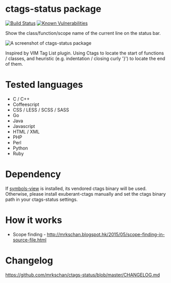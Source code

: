 # ctags-status package

[![Build Status](https://travis-ci.org/mrkschan/ctags-status.svg?branch=master)](https://travis-ci.org/mrkschan/ctags-status)
[![Known Vulnerabilities](https://snyk.io/test/github/mrkschan/ctags-status/badge.svg)](https://snyk.io/test/github/mrkschan/ctags-status)

Show the class/function/scope name of the current line on the status bar.

![A screenshot of ctags-status package](https://github.com/mrkschan/ctags-status/blob/master/docs/screenshot.gif?raw=true)

Inspired by VIM Tag List plugin. Using Ctags to locate the start of functions / classes, and heuristic (e.g. indentation / closing curly '}') to locate the end of them.


# Tested languages

* C / C++
* Coffeescript
* CSS / LESS / SCSS / SASS
* Go
* Java
* Javascript
* HTML / XML
* PHP
* Perl
* Python
* Ruby


# Dependency

If [symbols-view](https://atom.io/packages/symbols-view) is installed,
its vendored ctags binary will be used.
Otherwise, please install exuberant-ctags manually and
set the ctags binary path in your ctags-status settings.


# How it works

* Scope finding - http://mrkschan.blogspot.hk/2015/05/scope-finding-in-source-file.html


# Changelog

https://github.com/mrkschan/ctags-status/blob/master/CHANGELOG.md
